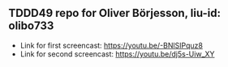 ## TDDD49 repo for Oliver Börjesson, liu-id: olibo733

- Link for first screencast: https://youtu.be/-BNlSIPquz8 
- Link for second screencast: https://youtu.be/dj5s-Uiw_XY
